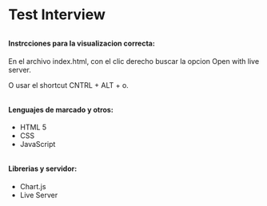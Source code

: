 <h1>Test Interview</h1>
<div style="margin-top: 2rem;">
  <h4>Instrcciones para la visualizacion correcta:</h4>
  <p>En el archivo index.html, con el clic derecho buscar la opcion Open with live server.</p>
  <p>O usar el shortcut CNTRL + ALT + o. </p>
</div>
<div style="margin-top: 2rem;">
  <h4>Lenguajes de marcado y otros:</h4>
  <ul>
    <li>HTML 5</li>
    <li>CSS</li>
    <li>JavaScript</li>
  </ul>
</div>
<div style="margin-top: 2rem;">
  <h4>Librerias y servidor:</h4>
  <ul>
    <li>Chart.js</li>
    <li>Live Server</li>
  </ul>
</div>
